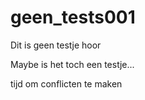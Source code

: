 # geen_tests001
Dit is geen testje hoor

Maybe is het toch een testje...

tijd om conflicten te maken
